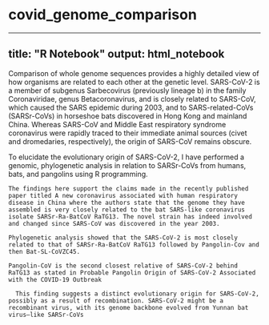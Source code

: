 # covid_genome_comparison
 
---
title: "R Notebook"
output: html_notebook
---
Comparison of whole genome sequences provides a highly detailed view of how organisms are related to each other at the genetic level.
SARS-CoV-2 is a member of subgenus Sarbecovirus (previously lineage b) in the family Coronaviridae, genus Betacoronavirus, and is closely related to SARS-CoV, which caused the SARS epidemic during 2003, and to SARS-related-CoVs (SARSr-CoVs) in horseshoe bats discovered in Hong Kong and mainland China. Whereas SARS-CoV and Middle East respiratory syndrome coronavirus were rapidly traced to their immediate animal sources (civet and dromedaries, respectively), the origin of SARS-CoV remains obscure. 

To elucidate the evolutionary origin of SARS-CoV-2, I have performed a genomic, phylogenetic analysis in relation to SARSr-CoVs from humans, bats, and pangolins using R programming.  
```
The findings here support the claims made in the recently published paper titled A new coronavirus associated with human respiratory disease in China where the authors state that the genome they have assembled is very closely related to the bat SARS-like coronavirus isolate SARSr-Ra-BatCoV RaTG13. The novel strain has indeed involved and changed since SARS-CoV was discovered in the year 2003. 

Phylogenetic analysis showed that the SARS-CoV-2 is most closely related to that of SARSr-Ra-BatCoV RaTG13 followed by Pangolin-Cov and then Bat-SL-CoVZC45. 

Pangolin-CoV is the second closest relative of SARS-CoV-2 behind RaTG13 as stated in Probable Pangolin Origin of SARS-CoV-2 Associated with the COVID-19 Outbreak 

  This finding suggests a distinct evolutionary origin for SARS-CoV-2, possibly as a result of recombination. SARS-CoV-2 might be a recombinant virus, with its genome backbone evolved from Yunnan bat virus–like SARSr-CoVs 

 

 
